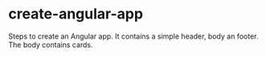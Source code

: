 # create-angular-app
Steps to create an Angular app. It contains a simple header, body an footer. The body contains cards.
